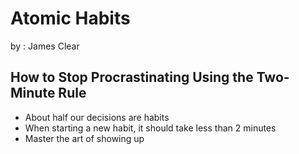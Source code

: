 # Atomic Habits 

by : James Clear

## How to Stop Procrastinating Using the Two-Minute Rule

 - About half our decisions are habits
 - When starting a new habit, it should take less than 2 minutes
 - Master the art of showing up



